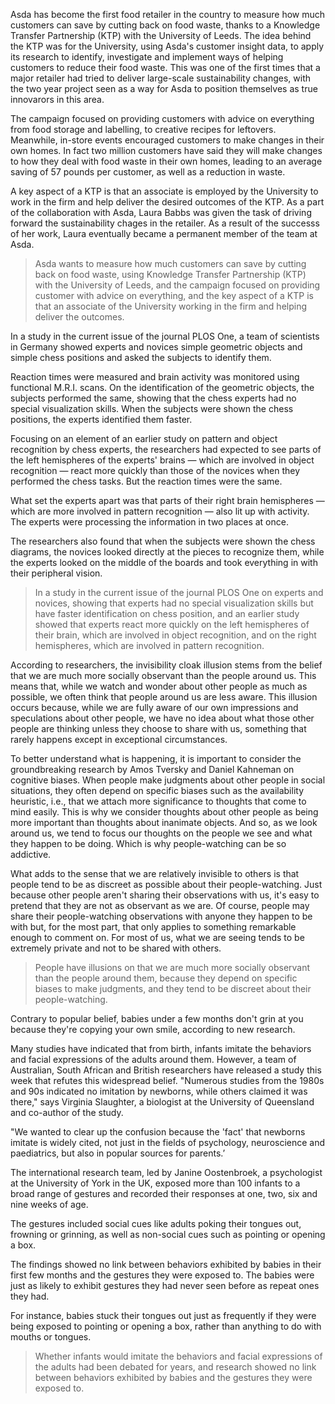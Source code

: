 Asda  has  become  the  first  food  retailer  in  the  country  to  measure  how  much  customers  can  save  by  cutting  back  on  food  waste,  thanks  to  a  Knowledge  Transfer  Partnership  (KTP)  with  the  University  of  Leeds.  The  idea  behind  the  KTP  was  for  the  University,  using  Asda's  customer  insight  data,  to  apply  its  research  to  identify,  investigate  and  implement  ways  of  helping  customers  to  reduce  their  food  waste.  This  was  one  of  the  first  times  that  a  major  retailer  had  tried  to  deliver  large-scale  sustainability  changes,  with  the  two  year  project  seen  as  a  way  for  Asda  to  position  themselves  as  true  innovarors  in  this  area. 

The  campaign  focused  on  providing  customers  with  advice  on  everything  from  food  storage  and  labelling,  to  creative  recipes  for  leftovers.  Meanwhile,  in-store  events  encouraged  customers  to  make  changes  in  their  own  homes.  In  fact  two  million  customers  have  said  they  will  make  changes  to  how  they  deal  with  food  waste  in  their  own  homes,  leading  to  an  average  saving  of  57  pounds  per  customer,  as  well  as  a  reduction  in  waste. 

A  key  aspect  of  a  KTP  is  that  an  associate  is  employed  by  the  University  to  work  in  the  firm  and  help  deliver  the  desired  outcomes  of  the  KTP.  As  a  part  of  the  collaboration  with  Asda,  Laura  Babbs  was  given  the  task  of  driving  forward  the  sustainability  chages  in  the  retailer.  As  a  result  of  the  successs  of  her  work,  Laura  eventually  became  a  permanent  member  of  the  team  at  Asda.  
> Asda wants to measure how much customers can save by cutting back on food waste, using Knowledge Transfer Partnership (KTP) 
> with the University of Leeds, and the campaign focused on providing customer with advice on everything, and the key aspect of 
> a KTP is that an associate of the University working in the firm and helping deliver the outcomes.

In  a  study  in  the  current  issue  of  the  journal  PLOS  One,  a  team  of  scientists  in  Germany  showed  experts  and  novices  simple  geometric  objects  and  simple  chess  positions  and  asked  the  subjects  to  identify  them. 

Reaction  times  were  measured  and  brain  activity  was  monitored  using  functional  M.R.I.  scans.  On  the  identification  of  the  geometric  objects,  the  subjects  performed  the  same,  showing  that  the  chess  experts  had  no  special  visualization  skills.  When  the  subjects  were  shown  the  chess  positions,  the  experts  identified  them  faster. 

Focusing  on  an  element  of  an  earlier  study  on  pattern  and  object  recognition  by  chess  experts,  the  researchers  had  expected  to  see  parts  of  the  left  hemispheres  of  the  experts'  brains  —  which  are  involved  in  object  recognition  —  react  more  quickly  than  those  of  the  novices  when  they  performed  the  chess  tasks.  But  the  reaction  times  were  the  same. 

What  set  the  experts  apart  was  that  parts  of  their  right  brain  hemispheres  —  which  are  more  involved  in  pattern  recognition  —  also  lit  up  with  activity.  The  experts  were  processing  the  information  in  two  places  at  once. 

The  researchers  also  found  that  when  the  subjects  were  shown  the  chess  diagrams,  the  novices  looked  directly  at  the  pieces  to  recognize  them,  while  the  experts  looked  on  the  middle  of  the  boards  and  took  everything  in  with  their  peripheral  vision. 
> In a study in the current issue of the journal PLOS One on experts and novices, showing that experts had no special 
> visualization skills but have faster identification on chess position, and an earlier study showed that experts react more 
> quickly on the left hemispheres of their brain, which are involved in object recognition, and on the right
> hemispheres, which are involved in pattern recognition.

According  to  researchers,  the  invisibility  cloak  illusion  stems  from  the  belief  that  we  are  much  more  socially  observant  than  the  people  around  us.  This  means  that,  while  we  watch  and  wonder  about  other  people  as  much  as  possible,  we  often  think  that  people  around  us  are  less  aware.  This  illusion  occurs  because,  while  we  are  fully  aware  of  our  own  impressions  and  speculations  about  other  people,  we  have  no  idea  about  what  those  other  people  are  thinking  unless  they  choose  to  share  with  us,  something  that  rarely  happens  except  in  exceptional  circumstances. 

To  better  understand  what  is  happening,  it  is  important  to  consider  the  groundbreaking  research  by  Amos  Tversky  and  Daniel  Kahneman  on  cognitive  biases.  When  people  make  judgments  about  other  people  in  social  situations,  they  often  depend  on  specific  biases  such  as  the  availability  heuristic,  i.e.,  that  we  attach  more  significance  to  thoughts  that  come  to  mind  easily.  This  is  why  we  consider  thoughts  about  other  people  as  being  more  important  than  thoughts  about  inanimate  objects.  And  so,  as  we  look  around  us,  we  tend  to  focus  our  thoughts  on  the  people  we  see  and  what  they  happen  to  be  doing.  Which  is  why  people-watching  can  be  so  addictive. 

What  adds  to  the  sense  that  we  are  relatively  invisible  to  others  is  that  people  tend  to  be  as  discreet  as  possible  about  their  people-watching.  Just  because  other  people  aren't  sharing  their  observations  with  us,  it's  easy  to  pretend  that  they  are  not  as  observant  as  we  are.  Of  course,  people  may  share  their  people-watching  observations  with  anyone  they  happen  to  be  with  but,  for  the  most  part,  that  only  applies  to  something  remarkable  enough  to  comment  on.  For  most  of  us,  what  we  are  seeing  tends  to  be  extremely  private  and  not  to  be  shared  with  others. 
> People have illusions on that we are much more socially observant than the people around them, because they depend on
> specific biases to make judgments, and they tend to be discreet about their people-watching.

Contrary  to  popular  belief,  babies  under  a  few  months  don't  grin  at  you  because  they're  copying  your  own  smile,  according  to  new  research. 

Many  studies  have  indicated  that  from  birth,  infants  imitate  the  behaviors  and  facial  expressions  of  the  adults  around  them.  However,  a  team  of  Australian,  South  African  and  British  researchers  have  released  a  study  this  week  that  refutes  this  widespread  belief.  "Numerous  studies  from  the  1980s  and  90s  indicated  no  imitation  by  newborns,  while  others  claimed  it  was  there,"  says  Virginia  Slaughter,  a  biologist  at  the  University  of  Queensland  and  co-author  of  the  study. 

"We  wanted  to  clear  up  the  confusion  because  the  'fact'  that  newborns  imitate  is  widely  cited,  not  just  in  the  fields  of  psychology,  neuroscience  and  paediatrics,  but  also  in  popular  sources  for  parents.’ 

The  international  research  team,  led  by  Janine  Oostenbroek,  a  psychologist  at  the  University  of  York  in  the  UK,  exposed  more  than  100  infants  to  a  broad  range  of  gestures  and  recorded  their  responses  at  one,  two,  six  and  nine  weeks  of  age. 

The  gestures  included  social  cues  like  adults  poking  their  tongues  out,  frowning  or  grinning,  as  well  as  non-social  cues  such  as  pointing  or  opening  a  box. 

The  findings  showed  no  link  between  behaviors  exhibited  by  babies  in  their  first  few  months  and  the  gestures  they  were  exposed  to.  The  babies  were  just  as  likely  to  exhibit  gestures  they  had  never  seen  before  as  repeat  ones  they  had. 

For  instance,  babies  stuck  their  tongues  out  just  as  frequently  if  they  were  being  exposed  to  pointing  or  opening  a  box,  rather  than  anything  to  do  with  mouths  or  tongues. 
> Whether infants would imitate the behaviors and facial expressions of the adults had been debated for years, and
> research showed no link between behaviors exhibited by babies and the gestures they were exposed to.
